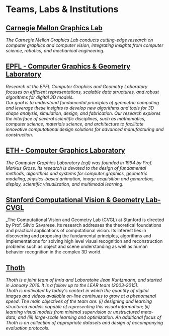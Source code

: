 # Teams, Labs & Institutions

## [Carnegie Mellon Graphics Lab](http://graphics.cs.cmu.edu/)
_The Carnegie Mellon Graphics Lab conducts cutting-edge research on computer graphics and computer vision, integrating insights from computer science, robotics, and mechanical engineering._

## [EPFL - Computer Graphics & Geometry Laboratory](https://lgg.epfl.ch/research.php)
_Research at the EPFL Computer Graphics and Geometry Laboratory focuses on efficient representations, scalable data structures, and robust algorithms for digital 3D models. 
<br/>Our goal is to understand fundamental principles of geometric computing and leverage these insights to develop new algorithms and tools for 3D shape analysis, simulation, design, and fabrication. Our research explores the interface of several scientific disciplines, such as mathematics, computer science, materials science, and architecture to facilitate innovative computational design solutions for advanced manufacturing and construction._

## [ETH - Computer Graphics Laboratory](https://graphics.ethz.ch/research/)
_The Computer Graphics Laboratory (cgl) was founded in 1994 by Prof. Markus Gross. Its research is devoted to the design of fundamental methods, algorithms and systems for computer graphics, geometric modeling, physics-based animation, image acquisition and generation, display, scientific visualization, and multimodal learning._

## [Stanford Computational Vision & Geometry Lab- CVGL](http://cvgl.stanford.edu/publications.html)
_The Computational Vision and Geometry Lab (CVGL) at Stanford is directed by Prof. Silvio Savarese. Its research addresses the theoretical foundations and practical applications of computational vision. Its interest lies in discovering and proposing the fundamental principles, algorithms and implementations for solving high level visual recognition and reconstruction problems such as object and scene understanding as well as human behavior recognition in the complex 3D world.

## [Thoth](https://lear.inrialpes.fr/research.php)
_Thoth is a joint team of Inria and Laboratoire Jean Kuntzmann, and started in January 2016. It is a follow up to the LEAR team (2003-2015).<br/>Thoth is motivated by today's context in which the quantity of digital images and videos available on-line continues to grow at a phenomenal speed. The main objectives of the team are: (i) designing and learning structured models capable of representing this visual information; (ii) learning visual models from minimal supervision or unstructured meta-data; and (iii) large-scale learning and optimization. An additional focus of Thoth is on collection of appropriate datasets and design of accompanying evaluation protocols._
